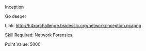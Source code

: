 
Inception

Go deeper

Link: http://h4xorchallenge.bsidesslc.org/network/inception.pcapng

Skill Required: Network Forensics

Point Value: 5000
